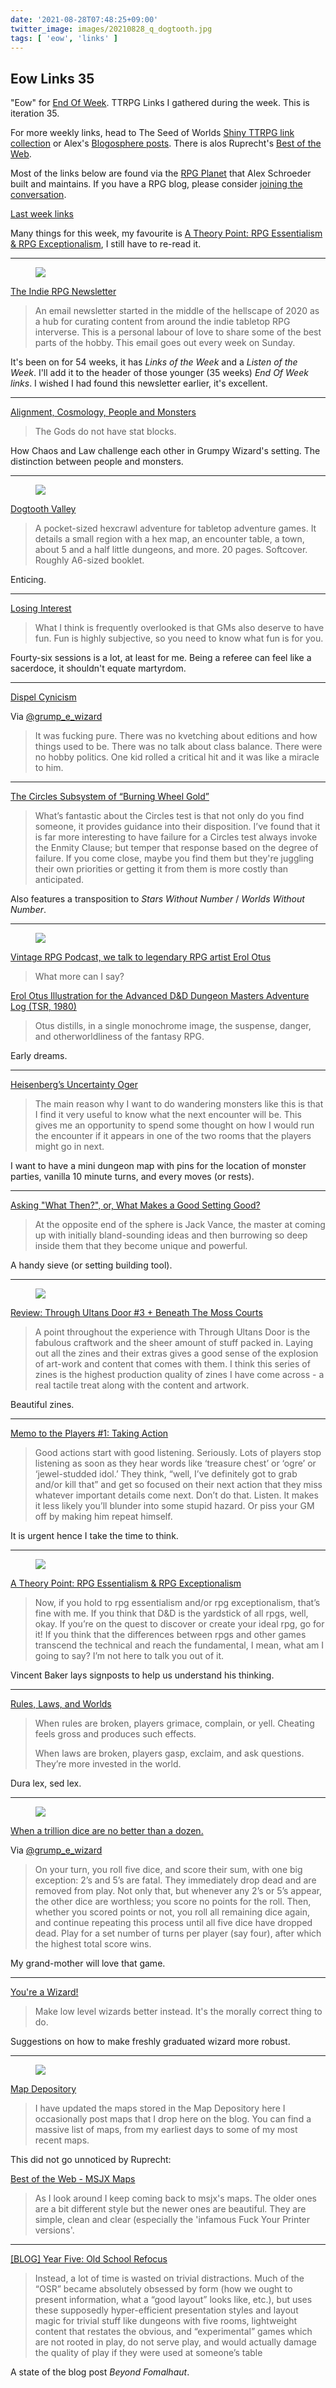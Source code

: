 ```yaml
---
date: '2021-08-28T07:48:25+09:00'
twitter_image: images/20210828_q_dogtooth.jpg
tags: [ 'eow', 'links' ]
---
```


## Eow Links 35

"Eow" for [End Of Week](/#eow). TTRPG Links I gathered during the week. This is iteration 35.

For more weekly links, head to The Seed of Worlds [Shiny TTRPG link collection](https://seedofworlds.blogspot.com/search/label/weekly%20links) or Alex's [Blogosphere posts](https://alexschroeder.ch/wiki/Blogosphere). There is alos Ruprecht's [Best of the Web](https://ruprechtsrpg.blogspot.com/search/label/Best%20of%20the%20Web).

Most of the links below are found via the [RPG Planet](https://campaignwiki.org/rpg/) that Alex Schroeder built and maintains. If you have a RPG blog, please consider [joining the conversation](https://campaignwiki.org/wiki/Planet/Please_join!).

[Last week links](20210822.html?t=Eow_Links_34&f=eow35)

Many things for this week, my favourite is [A Theory Point: RPG Essentialism & RPG Exceptionalism](https://lumpley.games/2021/08/23/a-theory-point-rpg-essentialism-rpg-exceptionalism/), I still have to re-read it.

<hr/>

<figure class="right">
<a href="https://ttrpg.substack.com/"><img src="images/20210828_frogs.jpg" loading="lazy" /></a>
<figcaption>
</figcaption>
</figure>

[The Indie RPG Newsletter](https://ttrpg.substack.com/)

> An email newsletter started in the middle of the hellscape of 2020 as a hub for curating content from around the indie tabletop RPG interverse. This is a personal labour of love to share some of the best parts of the hobby. This email goes out every week on Sunday.

It's been on for 54 weeks, it has _Links of the Week_ and a _Listen of the Week_. I'll add it to the header of those younger (35 weeks) _End Of Week links_. I wished I had found this newsletter earlier, it's excellent.

<hr/>

[Alignment, Cosmology, People and Monsters](https://grumpywizard.home.blog/2021/08/27/alignment-cosmology-people-and-monsters/)

> The Gods do not have stat blocks.

How Chaos and Law challenge each other in Grumpy Wizard's setting. The distinction between people and monsters.

<hr/>

<figure class="right">
<a href="https://natetreme.com/blog/dogtooth-valley"><img src="images/20210828_dogtooth.jpg" loading="lazy" /></a>
<figcaption>
</figcaption>
</figure>

[Dogtooth Valley](https://natetreme.com/blog/dogtooth-valley)

> A pocket-sized hexcrawl adventure for tabletop adventure games. It details a small region with a hex map, an encounter table, a town, about 5 and a half little dungeons, and more. 20 pages. Softcover. Roughly A6-sized booklet.

Enticing.

<hr/>

[Losing Interest](https://gnomestew.com/losing-interest/)

> What I think is frequently overlooked is that GMs also deserve to have fun. Fun is highly subjective, so you need to know what fun is for you.

Fourty-six sessions is a lot, at least for me. Being a referee can feel like a sacerdoce, it shouldn't equate martyrdom.

<hr/>

[Dispel Cynicism](https://savevspoison.blogspot.com/2021/08/dispel-cynicism.html)

Via [@grump\_e\_wizard](https://twitter.com/grump_e_wizard/status/1431077955657142277)

> It was fucking pure. There was no kvetching about editions and how things used to be. There was no talk about class balance. There were no hobby politics. One kid rolled a critical hit and it was like a miracle to him.

<hr/>

[The Circles Subsystem of “Burning Wheel Gold”](https://takeonrules.com/2021/08/26/the-circles-subsystem-of-burning-wheel-gold/)

> What’s fantastic about the Circles test is that not only do you find someone, it provides guidance into their disposition. I’ve found that it is far more interesting to have failure for a Circles test always invoke the Enmity Clause; but temper that response based on the degree of failure. If you come close, maybe you find them but they're juggling their own priorities or getting it from them is more costly than anticipated.

Also features a transposition to _Stars Without Number_ / _Worlds Without Number_.

<hr/>

<figure class="right">
<a href="https://2warpstoneptune.com/2016/04/28/erol-otus-illustration-for-the-advanced-dd-dungeon-masters-adventure-log-tsr-1980/"><img src="images/20210828_otus.jpg" loading="lazy" /></a>
<figcaption>
</figcaption>
</figure>

[Vintage RPG Podcast, we talk to legendary RPG artist Erol Otus](https://vintagerpg.tumblr.com/post/660313130936745984)

> What more can I say?

[Erol Otus Illustration for the Advanced D&D Dungeon Masters Adventure Log (TSR, 1980)](https://2warpstoneptune.com/2016/04/28/erol-otus-illustration-for-the-advanced-dd-dungeon-masters-adventure-log-tsr-1980/)

> Otus distills, in a single monochrome image, the suspense, danger, and otherworldliness of the fantasy RPG.

Early dreams.

<hr/>

[Heisenberg’s Uncertainty Oger](http://spriggans-den.com/2021/08/25/heisenbergs-uncertainty-oger/)

> The main reason why I want to do wandering monsters like this is that I find it very useful to know what the next encounter will be. This gives me an opportunity to spend some thought on how I would run the encounter if it appears in one of the two rooms that the players might go in next.

I want to have a mini dungeon map with pins for the location of monster parties, vanilla 10 minute turns, and every moves (or rests).

<hr/>

[Asking "What Then?", or, What Makes a Good Setting Good?](https://monstersandmanuals.blogspot.com/2021/08/asking-what-then-or-what-makes-good.html)

> At the opposite end of the sphere is Jack Vance, the master at coming up with initially bland-sounding ideas and then burrowing so deep inside them that they become unique and powerful.

A handy sieve (or setting building tool).

<hr/>

<figure class="right">
<a href="https://seedofworlds.blogspot.com/2021/08/review-through-ultans-door-3-beneath.html"><img src="images/20210828_ultan.jpg" loading="lazy" /></a>
<figcaption>
</figcaption>
</figure>

[Review: Through Ultans Door #3 + Beneath The Moss Courts](https://seedofworlds.blogspot.com/2021/08/review-through-ultans-door-3-beneath.html)

> A point throughout the experience with Through Ultans Door is the fabulous craftwork and the sheer amount of stuff packed in. Laying out all the zines and their extras gives a good sense of the explosion of art-work and content that comes with them. I think this series of zines is the highest production quality of zines I have come across - a real tactile treat along with the content and artwork.

Beautiful zines.

<hr/>

[Memo to the Players #1: Taking Action](https://theangrygm.com/memo-to-the-players-1/)

> Good actions start with good listening. Seriously. Lots of players stop listening as soon as they hear words like ‘treasure chest’ or ‘ogre’ or ‘jewel-studded idol.’ They think, “well, I’ve definitely got to grab and/or kill that” and get so focused on their next action that they miss whatever important details come next. Don’t do that. Listen. It makes it less likely you’ll blunder into some stupid hazard. Or piss your GM off by making him repeat himself.

It is urgent hence I take the time to think.

<hr/>

<figure class="right">
<a href="https://lumpley.games/2021/08/23/a-theory-point-rpg-essentialism-rpg-exceptionalism/"><img src="images/20210828_notgames.jpg" loading="lazy" /></a>
<figcaption>
</figcaption>
</figure>

[A Theory Point: RPG Essentialism & RPG Exceptionalism](https://lumpley.games/2021/08/23/a-theory-point-rpg-essentialism-rpg-exceptionalism/)

> Now, if you hold to rpg essentialism and/or rpg exceptionalism, that’s fine with me. If you think that D&D is the yardstick of all rpgs, well, okay. If you’re on the quest to discover or create your ideal rpg, go for it! If you think that the differences between rpgs and other games transcend the technical and reach the fundamental, I mean, what am I going to say? I’m not here to talk you out of it.

Vincent Baker lays signposts to help us understand his thinking.

<hr/>

[Rules, Laws, and Worlds](https://dreamingdragonslayer.com/2021/08/23/rules-laws-and-worlds/)

> When rules are broken, players grimace, complain, or yell. Cheating feels gross and produces such effects.
>
> When laws are broken, players gasp, exclaim, and ask questions. They’re more invested in the world.

Dura lex, sed lex.

<hr/>

<figure class="right">
<a href="https://mathwithbaddrawings.com/2021/05/24/when-a-trillion-dice-are-no-better-than-a-dozen/"><img src="images/20210828_dropdead.jpg" loading="lazy" /></a>
<figcaption>
</figcaption>
</figure>

[When a trillion dice are no better than a dozen.](https://mathwithbaddrawings.com/2021/05/24/when-a-trillion-dice-are-no-better-than-a-dozen/)

Via [@grump\_e\_wizard](https://twitter.com/grump_e_wizard/status/1430159852253417480)

> On your turn, you roll five dice, and score their sum, with one big exception: 2’s and 5’s are fatal. They immediately drop dead and are removed from play. Not only that, but whenever any 2’s or 5’s appear, the other dice are worthless; you score no points for the roll. Then, whether you scored points or not, you roll all remaining dice again, and continue repeating this process until all five dice have dropped dead. Play for a set number of turns per player (say four), after which the highest total score wins.

My grand-mother will love that game.

<hr/>

[You're a Wizard!](https://doomslakers.blogspot.com/2021/08/youre-wizard.html)

> Make low level wizards better instead. It's the morally correct thing to do.

Suggestions on how to make freshly graduated wizard more robust.

<hr/>

<figure class="right">
<a href="https://www.msjx.org/p/map-depository.html"><img src="images/20210828_map.jpg" loading="lazy" /></a>
<figcaption>
</figcaption>
</figure>

[Map Depository](https://www.msjx.org/2021/08/map-depository.html)

> I have updated the maps stored in the Map Depository here I occasionally post maps that I drop here on the blog. You can find a massive list of maps, from my earliest days to some of my most recent maps.

This did not go unnoticed by Ruprecht:

[Best of the Web - MSJX Maps](https://ruprechtsrpg.blogspot.com/2021/08/best-of-web-msjx-maps.html)

> As I look around I keep coming back to msjx's maps. The older ones are a bit different style but the newer ones are beautiful. They are simple, clean and clear (especially the 'infamous Fuck Your Printer versions'.

<hr/>

[[BLOG] Year Five: Old School Refocus](https://beyondfomalhaut.blogspot.com/2021/08/blog-year-five-old-school-refocus.html)

> Instead, a lot of time is wasted on trivial distractions. Much of the “OSR” became absolutely obsessed by form (how we ought to present information, what a “good layout” looks like, etc.), but uses these supposedly hyper-efficient presentation styles and layout magic for trivial stuff like dungeons with five rooms, lightweight content that restates the obvious, and “experimental” games which are not rooted in play, do not serve play, and would actually damage the quality of play if they were used at someone’s table

A state of the blog post _Beyond Fomalhaut_.

